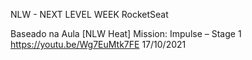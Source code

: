 NLW - NEXT LEVEL WEEK
RocketSeat

Baseado na Aula 
[NLW Heat] Mission: Impulse – Stage 1
https://youtu.be/Wg7EuMtk7FE
17/10/2021



